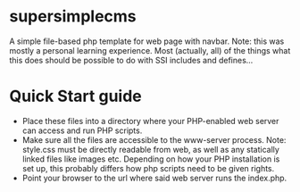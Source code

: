 supersimplecms
==============

A simple file-based php template for web page with navbar. Note: this was mostly a personal learning experience. Most (actually, all) of the things what this does should be possible to do with SSI includes and defines...

Quick Start guide 
=================

* Place these files into a directory where your PHP-enabled web server can access and run PHP scripts. 
* Make sure all the files are accessible to the www-server process. Note: style.css must be directly readable from web, as well as any statically linked files like images etc. Depending on how your PHP installation is set up, this probably differs how php scripts need to be given rights.
* Point your browser to the url where said web server runs the index.php.

